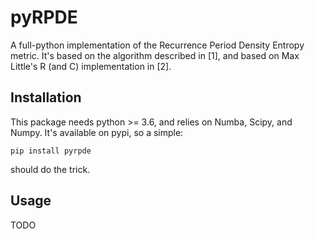 # pyRPDE

A full-python implementation of the Recurrence Period Density Entropy metric.
It's based on the algorithm described in [1], and based on Max Little's 
R (and C) implementation in [2].

## Installation

This package needs python >= 3.6, and relies on Numba, Scipy, and Numpy.
It's available on pypi, so a simple:

```shell
pip install pyrpde
```

should do the trick.

## Usage

TODO